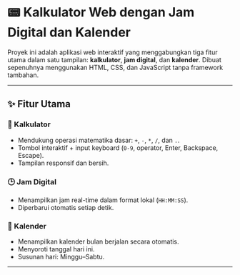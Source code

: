 # 📟 Kalkulator Web dengan Jam Digital dan Kalender

Proyek ini adalah aplikasi web interaktif yang menggabungkan tiga fitur utama dalam satu tampilan: **kalkulator**, **jam digital**, dan **kalender**. Dibuat sepenuhnya menggunakan HTML, CSS, dan JavaScript tanpa framework tambahan.

---

## ✨ Fitur Utama

### 🧮 Kalkulator
- Mendukung operasi matematika dasar: `+`, `-`, `*`, `/`, dan `.`.
- Tombol interaktif + input keyboard (`0-9`, operator, Enter, Backspace, Escape).
- Tampilan responsif dan bersih.

### 🕒 Jam Digital
- Menampilkan jam real-time dalam format lokal (`HH:MM:SS`).
- Diperbarui otomatis setiap detik.

### 📅 Kalender
- Menampilkan kalender bulan berjalan secara otomatis.
- Menyoroti tanggal hari ini.
- Susunan hari: Minggu–Sabtu.

---
